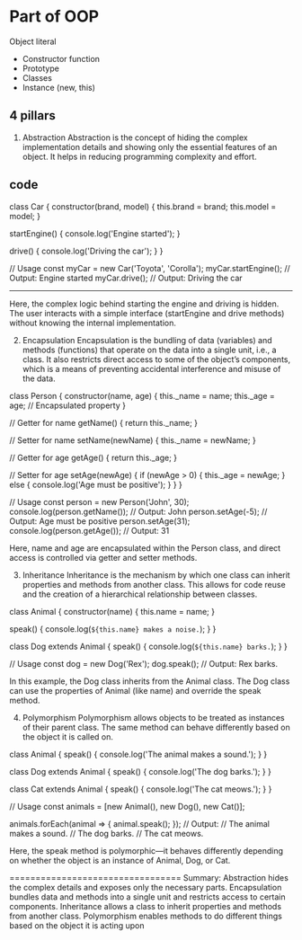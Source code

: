 # Part of  OOP
Object literal

- Constructor function
- Prototype
- Classes
- Instance (new, this)


## 4 pillars
1. Abstraction
Abstraction is the concept of hiding the complex implementation details and showing only the essential features of an object. It helps in reducing programming complexity and effort.

code
----------------------
class Car {
  constructor(brand, model) {
    this.brand = brand;
    this.model = model;
  }

  startEngine() {
    console.log('Engine started');
  }

  drive() {
    console.log('Driving the car');
  }
}

// Usage
const myCar = new Car('Toyota', 'Corolla');
myCar.startEngine(); // Output: Engine started
myCar.drive();       // Output: Driving the car

----------------------------------------------------
Here, the complex logic behind starting the engine and driving is hidden. The user interacts with a simple interface (startEngine and drive methods) without knowing the internal implementation.


02. Encapsulation
Encapsulation is the bundling of data (variables) and methods (functions) that operate on the data into a single unit, i.e., a class. It also restricts direct access to some of the object’s components, which is a means of preventing accidental interference and misuse of the data.


class Person {
  constructor(name, age) {
    this._name = name;
    this._age = age; // Encapsulated property
  }

  // Getter for name
  getName() {
    return this._name;
  }

  // Setter for name
  setName(newName) {
    this._name = newName;
  }

  // Getter for age
  getAge() {
    return this._age;
  }

  // Setter for age
  setAge(newAge) {
    if (newAge > 0) {
      this._age = newAge;
    } else {
      console.log('Age must be positive');
    }
  }
}

// Usage
const person = new Person('John', 30);
console.log(person.getName()); // Output: John
person.setAge(-5); // Output: Age must be positive
person.setAge(31);
console.log(person.getAge()); // Output: 31

Here, name and age are encapsulated within the Person class, and direct access is controlled via getter and setter methods.




3. Inheritance
Inheritance is the mechanism by which one class can inherit properties and methods from another class. This allows for code reuse and the creation of a hierarchical relationship between classes.

class Animal {
  constructor(name) {
    this.name = name;
  }

  speak() {
    console.log(`${this.name} makes a noise.`);
  }
}

class Dog extends Animal {
  speak() {
    console.log(`${this.name} barks.`);
  }
}

// Usage
const dog = new Dog('Rex');
dog.speak(); // Output: Rex barks.


In this example, the Dog class inherits from the Animal class. The Dog class can use the properties of Animal (like name) and override the speak method.

4. Polymorphism
Polymorphism allows objects to be treated as instances of their parent class. The same method can behave differently based on the object it is called on.

class Animal {
  speak() {
    console.log('The animal makes a sound.');
  }
}

class Dog extends Animal {
  speak() {
    console.log('The dog barks.');
  }
}

class Cat extends Animal {
  speak() {
    console.log('The cat meows.');
  }
}

// Usage
const animals = [new Animal(), new Dog(), new Cat()];

animals.forEach(animal => {
  animal.speak();
});
// Output:
// The animal makes a sound.
// The dog barks.
// The cat meows.


Here, the speak method is polymorphic—it behaves differently depending on whether the object is an instance of Animal, Dog, or Cat.


=================================
Summary:
Abstraction hides the complex details and exposes only the necessary parts.
Encapsulation bundles data and methods into a single unit and restricts access to certain components.
Inheritance allows a class to inherit properties and methods from another class.
Polymorphism enables methods to do different things based on the object it is acting upon